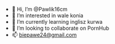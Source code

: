 - 👋 Hi, I’m @Pawlik16cm
- 👀 I’m interested in wale konia
- 🌱 I’m currently learning inglisz kurwa
- 💞️ I’m looking to collaborate on PornHub
- 📫 biepawe24@gmail.com

<!---
Pawlik16cm/Pawlik16cm is a ✨ special ✨ repository because its `README.md` (this file) appears on your GitHub profile.
You can click the Preview link to take a look at your changes.
--->
